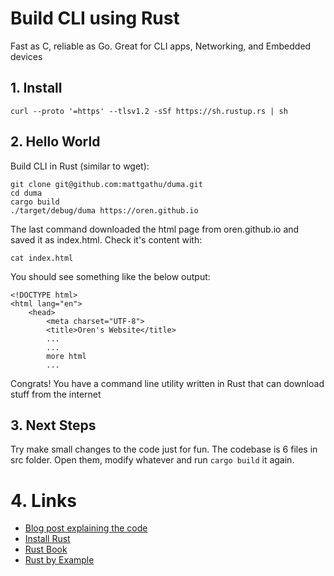 # Build CLI using Rust
Fast as C, reliable as Go. Great for CLI apps, Networking, and Embedded devices

## 1. Install
```
curl --proto '=https' --tlsv1.2 -sSf https://sh.rustup.rs | sh
```

## 2. Hello World

Build CLI in Rust (similar to wget):
```
git clone git@github.com:mattgathu/duma.git
cd duma
cargo build
./target/debug/duma https://oren.github.io
```

The last command downloaded the html page from oren.github.io and saved it as index.html. Check it's content with:
```
cat index.html
```
You should see something like the below output:

	<!DOCTYPE html>
	<html lang="en">
		<head>
			<meta charset="UTF-8">
			<title>Oren's Website</title>
			...
			...
			more html
			...

Congrats! You have a command line utility written in Rust that can download stuff from the internet

## 3. Next Steps

Try make small changes to the code just for fun. The codebase is 6 files in src folder. Open them, modify whatever and run `cargo build` it again.

# 4. Links
* [Blog post explaining the code](https://mattgathu.github.io/writing-cli-app-rust/)
* [Install Rust](https://www.rust-lang.org/tools/install)
* [Rust Book](https://doc.rust-lang.org/book/)
* [Rust by Example](https://doc.rust-lang.org/rust-by-example/)
